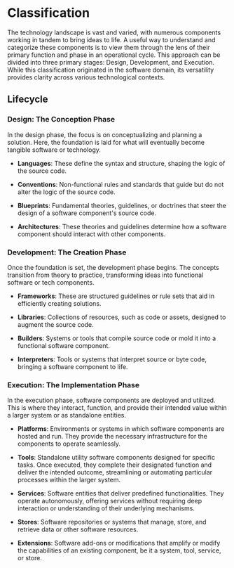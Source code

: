 # Classification

The technology landscape is vast and varied, with numerous components working in tandem to bring ideas to life. A useful way to understand and categorize these components is to view them through the lens of their primary function and phase in an operational cycle. This approach can be divided into three primary stages: Design, Development, and Execution. While this classification originated in the software domain, its versatility provides clarity across various technological contexts.

## Lifecycle

### **Design**: The Conception Phase

In the design phase, the focus is on conceptualizing and planning a solution. Here, the foundation is laid for what will eventually become tangible software or technology.

- **Languages**: These define the syntax and structure, shaping the logic of the source code.
  
- **Conventions**: Non-functional rules and standards that guide but do not alter the logic of the source code.

- **Blueprints**: Fundamental theories, guidelines, or doctrines that steer the design of a software component's source code.

- **Architectures**: These theories and guidelines determine how a software component should interact with other components.

### **Development**: The Creation Phase

Once the foundation is set, the development phase begins. The concepts transition from theory to practice, transforming ideas into functional software or tech components.

- **Frameworks**: These are structured guidelines or rule sets that aid in efficiently creating solutions.

- **Libraries**: Collections of resources, such as code or assets, designed to augment the source code.

- **Builders**: Systems or tools that compile source code or mold it into a functional software component.

- **Interpreters**: Tools or systems that interpret source or byte code, bringing a software component to life.

### **Execution**: The Implementation Phase

In the execution phase, software components are deployed and utilized. This is where they interact, function, and provide their intended value within a larger system or as standalone entities.

- **Platforms**: Environments or systems in which software components are hosted and run. They provide the necessary infrastructure for the components to operate seamlessly.
    
- **Tools**: Standalone utility software components designed for specific tasks. Once executed, they complete their designated function and deliver the intended outcome, streamlining or automating particular processes within the larger system.
    
- **Services**: Software entities that deliver predefined functionalities. They operate autonomously, offering services without requiring deep interaction or understanding of their underlying mechanisms.
    
- **Stores**: Software repositories or systems that manage, store, and retrieve data or other software resources.
    
- **Extensions**: Software add-ons or modifications that amplify or modify the capabilities of an existing component, be it a system, tool, service, or store.
